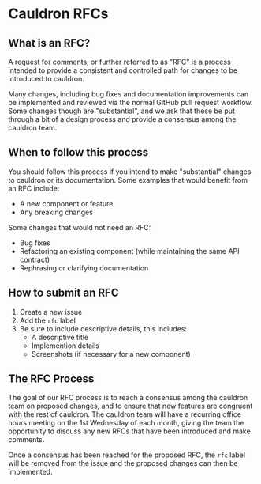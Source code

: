 # Cauldron RFCs

## What is an RFC?

A request for comments, or further referred to as "RFC" is a process intended to provide a consistent and controlled path for changes to be introduced to cauldron.

Many changes, including bug fixes and documentation improvements can be implemented and reviewed via the normal GitHub pull request workflow. Some changes though are "substantial", and we ask that these be put through a bit of a design process and provide a consensus among the cauldron team.

## When to follow this process

You should follow this process if you intend to make "substantial" changes to cauldron or its documentation. Some examples that would benefit from an RFC include:

- A new component or feature
- Any breaking changes

Some changes that would not need an RFC:

- Bug fixes
- Refactoring an existing component (while maintaining the same API contract)
- Rephrasing or clarifying documentation

## How to submit an RFC

1. Create a new issue
1. Add the `rfc` label
1. Be sure to include descriptive details, this includes:
   - A descriptive title
   - Implemention details
   - Screenshots (if necessary for a new component)

## The RFC Process

The goal of our RFC process is to reach a consensus among the cauldron team on proposed changes, and to ensure that new features are congruent with the rest of cauldron. The cauldron team will have a recurring office hours meeting on the 1st Wednesday of each month, giving the team the opportunity to discuss any new RFCs that have been introduced and make comments.

Once a consensus has been reached for the proposed RFC, the `rfc` label will be removed from the issue and the proposed changes can then be implemented.
